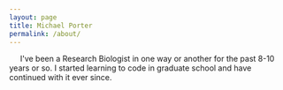 ```yaml
---
layout: page
title: Michael Porter
permalink: /about/
---
```


&nbsp;&nbsp;&nbsp;&nbsp;&nbsp;I've been a Research Biologist in one way or another for the past 8-10 years or so. I started learning to code in graduate school and have continued with it ever since.
